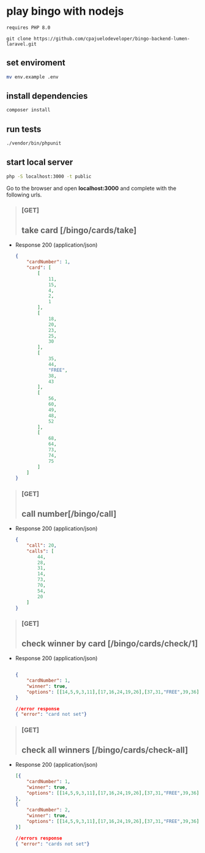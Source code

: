 # play bingo with nodejs

```bash
requires PHP 8.0
```

```git
git clone https://github.com/cpajuelodeveloper/bingo-backend-lumen-laravel.git
```

## set enviroment

```bash
mv env.example .env
```

## install dependencies

```bash
composer install
```

## run tests

```bash
./vendor/bin/phpunit
```

## start local server

```bash
php -S localhost:3000 -t public
```

Go to the browser and open  **localhost:3000** and complete with the following urls.


> ### [GET]
> ## take card [/bingo/cards/take]
+ Response 200 (application/json)
    ```JSON
    {
        "cardNumber": 1,
        "card": [
            [
                11,
                15,
                4,
                2,
                1
            ],
            [
                18,
                20,
                23,
                25,
                30
            ],
            [
                35,
                44,
                "FREE",
                38,
                43
            ],
            [
                56,
                60,
                49,
                48,
                52
            ],
            [
                68,
                64,
                73,
                74,
                75
            ]
        ]
    }
    ````


> ### [GET]
> ## call number[/bingo/call]
+ Response 200 (application/json) 
    ```JSON
    {
        "call": 20,
        "calls": [
            44,
            28,
            31,
            14,
            73,
            70,
            54,
            20
        ]
    }
    ```

> ### [GET]
> ## check winner by card [/bingo/cards/check/1]
+ Response 200 (application/json) 
    ```JSON

    {
        "cardNumber": 1,
        "winner": true,
        "options": [[14,5,9,3,11],[17,16,24,19,26],[37,31,"FREE",39,36],[49,53,57,48,58],[68,71,61,66,69]]
    }

    //error response
    { "error": "card not set"}

    ```

> ### [GET]
> ## check all winners [/bingo/cards/check-all]
+ Response 200 (application/json) 
    ```JSON
    [{
        "cardNumber": 1,
        "winner": true,
        "options": [[14,5,9,3,11],[17,16,24,19,26],[37,31,"FREE",39,36],[49,53,57,48,58],[68,71,61,66,69]]
    },
    {
        "cardNumber": 2,
        "winner": true,
        "options": [[14,5,9,3,11],[17,16,24,19,26],[37,31,"FREE",39,36],[49,53,57,48,58],[68,71,61,66,69]]
    }]

    //errors response
    { "error": "cards not set"}
    ```